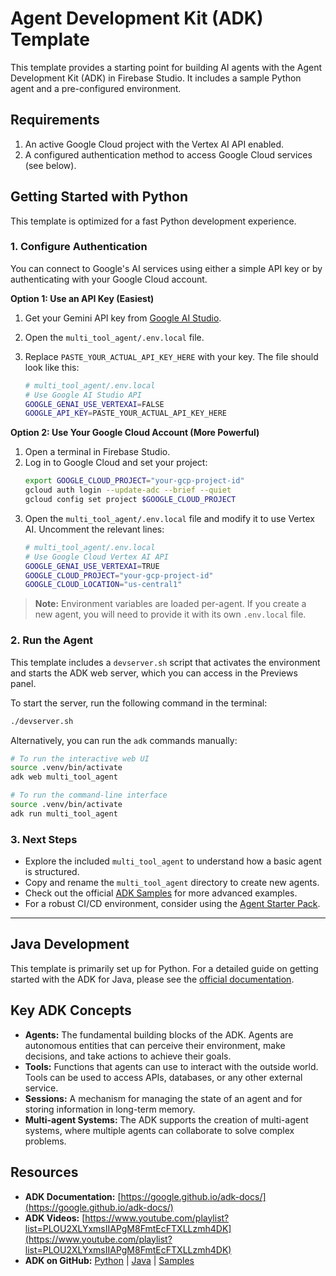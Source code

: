 # Agent Development Kit (ADK) Template

This template provides a starting point for building AI agents with the Agent Development Kit (ADK) in Firebase Studio. It includes a sample Python agent and a pre-configured environment.

## Requirements

1.  An active Google Cloud project with the Vertex AI API enabled.
2.  A configured authentication method to access Google Cloud services (see below).

## Getting Started with Python

This template is optimized for a fast Python development experience.

### 1. Configure Authentication

You can connect to Google's AI services using either a simple API key or by authenticating with your Google Cloud account.

**Option 1: Use an API Key (Easiest)**

1.  Get your Gemini API key from [Google AI Studio](https://g.co/ai/idxGetGeminiKey).
2.  Open the `multi_tool_agent/.env.local` file.
3.  Replace `PASTE_YOUR_ACTUAL_API_KEY_HERE` with your key. The file should look like this:

    ```bash
    # multi_tool_agent/.env.local
    # Use Google AI Studio API
    GOOGLE_GENAI_USE_VERTEXAI=FALSE
    GOOGLE_API_KEY=PASTE_YOUR_ACTUAL_API_KEY_HERE
    ```

**Option 2: Use Your Google Cloud Account (More Powerful)**

1.  Open a terminal in Firebase Studio.
2.  Log in to Google Cloud and set your project:
    ```bash
    export GOOGLE_CLOUD_PROJECT="your-gcp-project-id"
    gcloud auth login --update-adc --brief --quiet
    gcloud config set project $GOOGLE_CLOUD_PROJECT
    ```
3.  Open the `multi_tool_agent/.env.local` file and modify it to use Vertex AI. Uncomment the relevant lines:
    ```bash
    # multi_tool_agent/.env.local
    # Use Google Cloud Vertex AI API
    GOOGLE_GENAI_USE_VERTEXAI=TRUE
    GOOGLE_CLOUD_PROJECT="your-gcp-project-id"
    GOOGLE_CLOUD_LOCATION="us-central1"
    ```

> **Note:** Environment variables are loaded per-agent. If you create a new agent, you will need to provide it with its own `.env.local` file.

### 2. Run the Agent

This template includes a `devserver.sh` script that activates the environment and starts the ADK web server, which you can access in the Previews panel.

To start the server, run the following command in the terminal:

```bash
./devserver.sh
```

Alternatively, you can run the `adk` commands manually:

```bash
# To run the interactive web UI
source .venv/bin/activate
adk web multi_tool_agent

# To run the command-line interface
source .venv/bin/activate
adk run multi_tool_agent
```

### 3. Next Steps

*   Explore the included `multi_tool_agent` to understand how a basic agent is structured.
*   Copy and rename the `multi_tool_agent` directory to create new agents.
*   Check out the official [ADK Samples](https://github.com/google/adk-samples) for more advanced examples.
*   For a robust CI/CD environment, consider using the [Agent Starter Pack](https://github.com/GoogleCloudPlatform/agent-starter-pack/).

---

## Java Development

This template is primarily set up for Python. For a detailed guide on getting started with the ADK for Java, please see the [official documentation](https://google.github.io/adk-docs/get-started/quickstart-java/).

## Key ADK Concepts

*   **Agents:** The fundamental building blocks of the ADK. Agents are autonomous entities that can perceive their environment, make decisions, and take actions to achieve their goals.
*   **Tools:** Functions that agents can use to interact with the outside world. Tools can be used to access APIs, databases, or any other external service.
*   **Sessions:** A mechanism for managing the state of an agent and for storing information in long-term memory.
*   **Multi-agent Systems:** The ADK supports the creation of multi-agent systems, where multiple agents can collaborate to solve complex problems.

## Resources

*   **ADK Documentation:** [https://google.github.io/adk-docs/](https://google.github.io/adk-docs/)
*   **ADK Videos:** [https://www.youtube.com/playlist?list=PLOU2XLYxmsIIAPgM8FmtEcFTXLLzmh4DK](https://www.youtube.com/playlist?list=PLOU2XLYxmsIIAPgM8FmtEcFTXLLzmh4DK)
*   **ADK on GitHub:** [Python](https://github.com/google/adk-python) | [Java](https://github.com/google/adk-java) | [Samples](https://github.com/google/adk-samples)